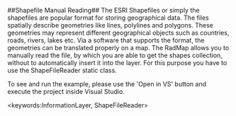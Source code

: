 ##Shapefile Manual Reading##
The ESRI Shapefiles or simply the shapefiles are popular format for storing geographical data. The files spatially describe geometries like lines, polylines and polygons. These geometries may represent different geographical objects such as countries, roads, rivers, lakes etc. Via a software that supports the format, the geometries can be translated properly on a map.
The RadMap allows you to manually read the file, by which you are able to get the shapes collection, without to automatically insert it into the layer. For this purpose you have to use the ShapeFileReader static class.

To see and run the example, please use the 'Open in VS' button and execute the project inside Visual Studio.

<keywords:InformationLayer, ShapeFileReader>